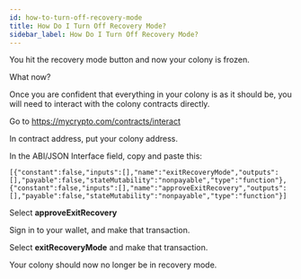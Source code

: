 ```yaml
---
id: how-to-turn-off-recovery-mode
title: How Do I Turn Off Recovery Mode?
sidebar_label: How Do I Turn Off Recovery Mode?
---
```


You hit the recovery mode button and now your colony is frozen.

What now?

Once you are confident that everything in your colony is as it should be, you will need to interact with the colony contracts directly.

Go to https://mycrypto.com/contracts/interact

In contract address, put your colony address.

In the ABI/JSON Interface field, copy and paste this:
```
[{"constant":false,"inputs":[],"name":"exitRecoveryMode","outputs":[],"payable":false,"stateMutability":"nonpayable","type":"function"},{"constant":false,"inputs":[],"name":"approveExitRecovery","outputs":[],"payable":false,"stateMutability":"nonpayable","type":"function"}]
```
Select **approveExitRecovery**

Sign in to your wallet, and make that transaction.

Select **exitRecoveryMode** and make that transaction.

Your colony should now no longer be in recovery mode.
